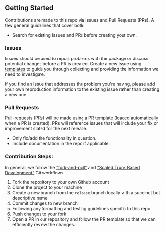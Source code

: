 ## Getting Started
Contributions are made to this repo via Issues and Pull Requests (PRs). A few general guidelines that cover both:
- Search for existing Issues and PRs before creating your own.

### Issues
Issues should be used to report problems with the package or discuss potential changes before a PR is created. Create a 
new Issue using [templates](https://github.com/BlockScience/cats/issues/new/choose) to guide you through collecting and 
providing the information we need to investigate.

If you find an Issue that addresses the problem you're having, please add your own reproduction information to the 
existing issue rather than creating a new one.

### Pull Requests
Pull-requests (PRs) will be made using a PR template (loaded automatically when a PR is created). PRs will 
reference issues that will include your fix or improvement slated for the next release.
- Only fix/add the functionality in question.
- Include documentation in the repo if applicable.

### Contribution Steps:
In general, we follow the ["fork-and-pull"](https://github.com/susam/gitpr) and 
["Scaled Trunk Based Development"](https://docs.dxatscale.io/source-code-management/branching-model#scaled-trunk-based-development) 
Git workflows.

1. Fork the repository to your own Github account
2. Clone the project to your machine
3. Create a new branch from the `release` branch locally with a succinct but descriptive name
4. Commit changes to new branch
5. Following any formatting and testing guidelines specific to this repo
6. Push changes to your fork
7. Open a PR in our repository and follow the PR template so that we can efficiently review the changes.